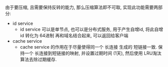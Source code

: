 由于要压缩, 且需要保持反转的能力, 那么压缩算法即不可取, 实现此功能需要两部分:

- id service
    - id service 可以是单节点, 也可以是分布式服务, 用于产生自增id, 将此自增id 转化为 64进制 再和域名结合起来, 可以返回给客户端
- cache service
    - cache service 的作用在于尽量使得同一个 长连接 生成的 短链接一致. 保持一个 长连接到短链接的映射, 并设置过期时间 (1天), 然后使用 LRU淘汰算法去除过期缓存.